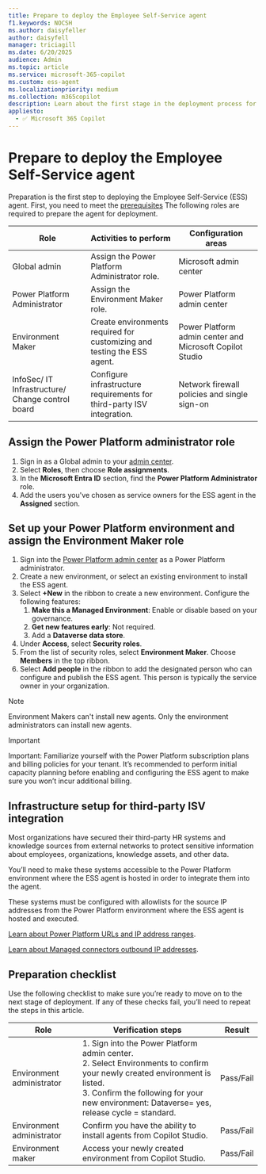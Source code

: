 ```yaml
---
title: Prepare to deploy the Employee Self-Service agent
f1.keywords: NOCSH
ms.author: daisyfeller
author: daisyfell
manager: triciagill
ms.date: 6/20/2025
audience: Admin
ms.topic: article
ms.service: microsoft-365-copilot
ms.custom: ess-agent
ms.localizationpriority: medium
ms.collection: m365copilot
description: Learn about the first stage in the deployment process for the Employee Self-Service agent.
appliesto:
  - ✅ Microsoft 365 Copilot
---
```


# Prepare to deploy the Employee Self-Service agent

Preparation is the first step to deploying the Employee Self-Service (ESS) agent. First, you need to meet the [prerequisites](ess-prerequisites.md) The following roles are required to prepare the agent for deployment.

|Role |Activities to perform |Configuration areas |
|-----|----------------------|--------------------|
|Global admin |Assign the Power Platform Administrator role. |Microsoft admin center |
|Power Platform Administrator |Assign the Environment Maker role. |Power Platform admin center |
|Environment Maker |Create environments required for customizing and testing the ESS agent. |Power Platform admin center and Microsoft Copilot Studio |
|InfoSec/ IT Infrastructure/ Change control board |Configure infrastructure requirements for third-party ISV integration. |Network firewall policies and single sign-on |

## Assign the Power Platform administrator role

1. Sign in as a Global admin to your [admin center](hhtps://admin.microsoft.com).
1. Select **Roles**, then choose **Role assignments**.
1. In the **Microsoft Entra ID** section, find the **Power Platform Administrator** role.
1. Add the users you've chosen as service owners for the ESS agent in the **Assigned** section.

## Set up your Power Platform environment and assign the Environment Maker role

1. Sign into the [Power Platform admin center](https://admin.powerplatform.microsoft.com) as a Power Platform administrator.
1. Create a new environment, or select an existing environment to install the ESS agent.
1. Select **+New** in the ribbon to create a new environment. Configure the following features:
    1. **Make this a Managed Environment**: Enable or disable based on your governance.
    1. **Get new features early**: Not required.
    1. Add a **Dataverse data store**.
1. Under **Access**, select **Security roles**.
1. From the list of security roles, select **Environment Maker**. Choose **Members** in the top ribbon.
1. Select **Add people** in the ribbon to add the designated person who can configure and publish the ESS agent. This person is typically the service owner in your organization.

>[!NOTE]
>Environment Makers can't install new agents. Only the environment administrators can install new agents.

>[!IMPORTANT]
>Important: Familiarize yourself with the Power Platform subscription plans and billing policies for your tenant. It’s recommended to perform initial capacity planning before enabling and configuring the ESS agent to make sure you won’t incur additional billing.

## Infrastructure setup for third-party ISV integration

Most organizations have secured their third-party HR systems and knowledge sources from external networks to protect sensitive information about employees, organizations, knowledge assets, and other data.

You’ll need to make these systems accessible to the Power Platform environment where the ESS agent is hosted in order to integrate them into the agent.

These systems must be configured with allowlists for the source IP addresses from the Power Platform environment where the ESS agent is hosted and executed.

[Learn about Power Platform URLs and IP address ranges](/power-platform/admin/online-requirements).

[Learn about Managed connectors outbound IP addresses](/connectors/common/outbound-ip-addresses#power-platform).

## Preparation checklist

Use the following checklist to make sure you’re ready to move on to the next stage of deployment. If any of these checks fail, you’ll need to repeat the steps in this article.

|Role |Verification steps |Result |
|-----|-------------------|-------|
|Environment administrator |1. Sign into the Power Platform admin center. </br>2. Select Environments to confirm your newly created environment is listed. </br>3. Confirm the following for your new environment: Dataverse= yes, release cycle = standard. |Pass/Fail |
|Environment administrator |Confirm you have the ability to install agents from Copilot Studio. |Pass/Fail |
|Environment maker |Access your newly created environment from Copilot Studio. |Pass/Fail |
